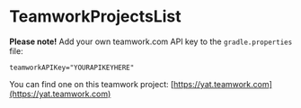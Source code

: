 # TeamworkProjectsList

**Please note!**
Add your own teamwork.com API key to the `gradle.properties` file:
```
teamworkAPIKey="YOURAPIKEYHERE"
```

You can find one on this teamwork project: [https://yat.teamwork.com](https://yat.teamwork.com)